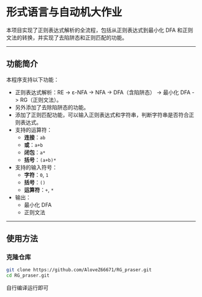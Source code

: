 # 形式语言与自动机大作业

本项目实现了正则表达式解析的全流程，包括从正则表达式到最小化 DFA 和正则文法的转换，并实现了去陷阱态和正则匹配的功能。


---

## 功能简介

本程序支持以下功能：
- 正则表达式解析：RE -> ε-NFA -> NFA -> DFA（含陷阱态） -> 最小化 DFA -> RG（正则文法）。
- 另外添加了去除陷阱态的功能。
- 添加了正则匹配功能，可以输入正则表达式和字符串，判断字符串是否符合正则表达式。
- 支持的运算符：
  - **连接**：`ab`
  - **或**：`a+b`
  - **闭包**：`a*`
  - **括号**：`(a+b)*`
- 支持的输入符号：
  - **字符**：`0`, `1`
  - **括号**：`()`
  - **运算符**：`+`, `*`
- 输出：
  - 最小化 DFA
  - 正则文法


---

## 使用方法

### 克隆仓库
```bash
git clone https://github.com/AloveZ66671/RG_praser.git
cd RG_praser.git
```
自行编译运行即可
